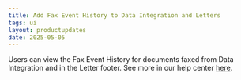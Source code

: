 ```yaml
---
title: Add Fax Event History to Data Integration and Letters
tags: ui
layout: productupdates
date: 2025-05-05
---
```

Users can view the Fax Event History for documents faxed from Data Integration and in the Letter footer. See more in our help center [here](https://canvas-medical.help.usepylon.com/articles/4882014801-fax-migration-event-history).
